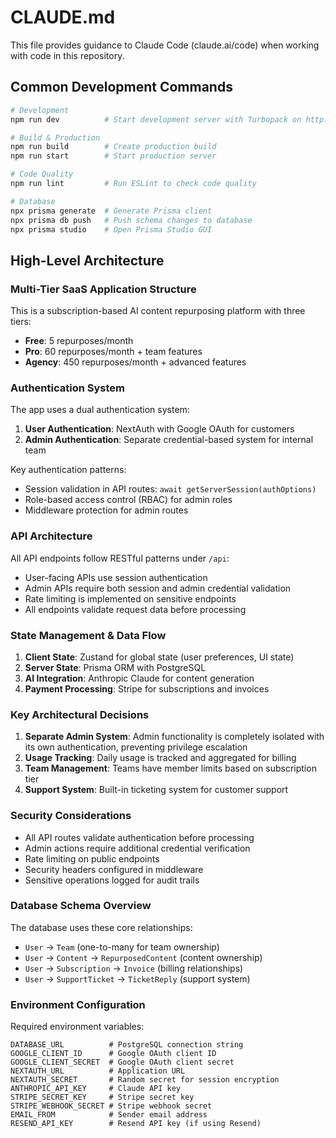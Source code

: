 # CLAUDE.md

This file provides guidance to Claude Code (claude.ai/code) when working with code in this repository.

## Common Development Commands

```bash
# Development
npm run dev          # Start development server with Turbopack on http://localhost:3000

# Build & Production
npm run build        # Create production build
npm run start        # Start production server

# Code Quality
npm run lint         # Run ESLint to check code quality

# Database
npx prisma generate  # Generate Prisma client
npx prisma db push   # Push schema changes to database
npx prisma studio    # Open Prisma Studio GUI
```

## High-Level Architecture

### Multi-Tier SaaS Application Structure

This is a subscription-based AI content repurposing platform with three tiers:
- **Free**: 5 repurposes/month
- **Pro**: 60 repurposes/month + team features
- **Agency**: 450 repurposes/month + advanced features

### Authentication System

The app uses a dual authentication system:
1. **User Authentication**: NextAuth with Google OAuth for customers
2. **Admin Authentication**: Separate credential-based system for internal team

Key authentication patterns:
- Session validation in API routes: `await getServerSession(authOptions)`
- Role-based access control (RBAC) for admin roles
- Middleware protection for admin routes

### API Architecture

All API endpoints follow RESTful patterns under `/api`:
- User-facing APIs use session authentication
- Admin APIs require both session and admin credential validation
- Rate limiting is implemented on sensitive endpoints
- All endpoints validate request data before processing

### State Management & Data Flow

1. **Client State**: Zustand for global state (user preferences, UI state)
2. **Server State**: Prisma ORM with PostgreSQL
3. **AI Integration**: Anthropic Claude for content generation
4. **Payment Processing**: Stripe for subscriptions and invoices

### Key Architectural Decisions

1. **Separate Admin System**: Admin functionality is completely isolated with its own authentication, preventing privilege escalation
2. **Usage Tracking**: Daily usage is tracked and aggregated for billing
3. **Team Management**: Teams have member limits based on subscription tier
4. **Support System**: Built-in ticketing system for customer support

### Security Considerations

- All API routes validate authentication before processing
- Admin actions require additional credential verification
- Rate limiting on public endpoints
- Security headers configured in middleware
- Sensitive operations logged for audit trails

### Database Schema Overview

The database uses these core relationships:
- `User` → `Team` (one-to-many for team ownership)
- `User` → `Content` → `RepurposedContent` (content ownership)
- `User` → `Subscription` → `Invoice` (billing relationships)
- `User` → `SupportTicket` → `TicketReply` (support system)

### Environment Configuration

Required environment variables:
```
DATABASE_URL          # PostgreSQL connection string
GOOGLE_CLIENT_ID      # Google OAuth client ID
GOOGLE_CLIENT_SECRET  # Google OAuth client secret
NEXTAUTH_URL          # Application URL
NEXTAUTH_SECRET       # Random secret for session encryption
ANTHROPIC_API_KEY     # Claude API key
STRIPE_SECRET_KEY     # Stripe secret key
STRIPE_WEBHOOK_SECRET # Stripe webhook secret
EMAIL_FROM            # Sender email address
RESEND_API_KEY        # Resend API key (if using Resend)
```